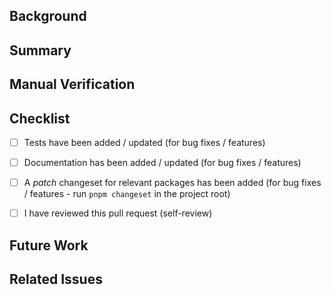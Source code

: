<!--
Welcome to contributing to AI SDK! We're excited to see your changes.

We suggest you read the following contributing guide we've created before submitting:

https://github.com/vercel/ai/blob/main/CONTRIBUTING.md
-->

## Background

<!-- Why was this change necessary? -->

## Summary

<!-- What did you change? -->

## Manual Verification

<!--
For features & bugfixes.
Please explain how you *manually* verified that the change works end-to-end as expected (excluding automated tests).
Remove the section if it's not needed (e.g. for docs).
-->

## Checklist

<!--
Do not edit this list. Leave items unchecked that don't apply. If you need to track subtasks, create a new "## Tasks" section

Please check if the PR fulfills the following requirements:
-->

- [ ] Tests have been added / updated (for bug fixes / features)
- [ ] Documentation has been added / updated (for bug fixes / features)
- [ ] A _patch_ changeset for relevant packages has been added (for bug fixes / features - run `pnpm changeset` in the project root)
- [ ] I have reviewed this pull request (self-review)




## Future Work

<!--
Feel free to mention things not covered by this PR that can be done in future PRs.
Remove the section if it's not needed.
 -->

## Related Issues

<!--
List related issues here, e.g. "Fixes #1234".
Remove the section if it's not needed.
-->
